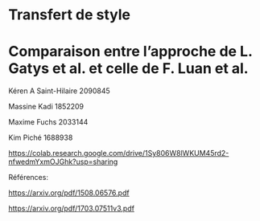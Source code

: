 # Transfert de style 
# Comparaison entre l’approche de L. Gatys et al. et celle de F. Luan et al.

Kéren A Saint-Hilaire 2090845

Massine Kadi 1852209

Maxime Fuchs 2033144

Kim Piché 1688938

https://colab.research.google.com/drive/1Sy806W8lWKUM45rd2-nfwedmYxmOJGhk?usp=sharing

Références:

https://arxiv.org/pdf/1508.06576.pdf

https://arxiv.org/pdf/1703.07511v3.pdf
